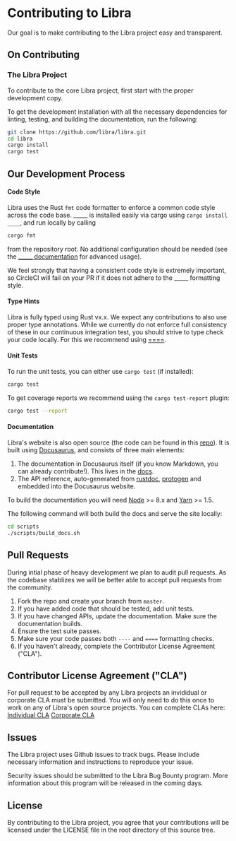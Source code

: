 # Contributing to Libra

Our goal is to make contributing to the Libra project easy and transparent.

## On Contributing


### The Libra Project

To contribute to the core Libra project, first start with the proper development copy.

To get the development installation with all the necessary dependencies for
linting, testing, and building the documentation, run the following:
```bash
git clone https://github.com/libra/libra.git
cd libra
cargo install
cargo test
```


## Our Development Process

#### Code Style

Libra uses the Rust `fmt` code formatter to enforce a common code style across the code base. _____ is installed easily via cargo using `cargo install ____`, and run locally by calling
```bash
cargo fmt
```
from the repository root. No additional configuration should be needed (see the
[_____ documentation](https://xxxx)
for advanced usage).

We feel strongly that having a consistent code style is extremely important, so
CircleCI will fail on your PR if it does not adhere to the _____ formatting style.


#### Type Hints

Libra is fully typed using Rust vx.x.
We expect any contributions to also use proper type annotations. While we
currently do not enforce full consistency of these in our continuous integration
test, you should strive to type check your code locally. For this we recommend
using [====](https://====.com).


#### Unit Tests

To run the unit tests, you can either use `cargo test` (if installed):
```bash
cargo test
```

To get coverage reports we recommend using the `cargo test-report` plugin:
```bash
cargo test --report
```


#### Documentation

Libra's website is also open source (the
code can be found in this [repo](https://github.com/libra/libra.github.io/)).
It is built using [Docusaurus](https://docusaurus.io/), and consists of three
main elements:

1. The documentation in Docusaurus itself (if you know Markdown, you can
   already contribute!). This lives in the [docs](/docs/).
2. The API reference, auto-generated from [rustdoc](https://rustdoc.org), [protogen](httpa://protogen.org) and embedded into the Docusaurus website.

To build the documentation you will need [Node](https://nodejs.org/en/) >= 8.x
and [Yarn](https://yarnpkg.com/en/) >= 1.5.

The following command will both build the docs and serve the site locally:
```bash
cd scripts
./scripts/build_docs.sh
```

## Pull Requests
During intial phase of heavy development we plan to audit pull requests. As the codebase stablizes we will be better able to accept pull requests from the community.

1. Fork the repo and create your branch from `master`.
2. If you have added code that should be tested, add unit tests.
3. If you have changed APIs, update the documentation. Make sure the
   documentation builds.
4. Ensure the test suite passes.
5. Make sure your code passes both `----` and `====` formatting checks.
6. If you haven't already, complete the Contributor License Agreement ("CLA").


## Contributor License Agreement ("CLA")

For pull request to be accepted by any Libra projects an invididual or corporate CLA
must be submitted. You will only need to do this once to work on any of Libra's open source projects. You can complete CLAs here: [Individual CLA](https://github.com/libra/libra/blob/master/contributing/individual-cla.pdf) [Corporate CLA](https://github.com/libra/libra/blob/master/contributing/corporate-cla.pdf)


## Issues

The Libra project uses Github issues to track bugs. Please include necessary information and instructions to reproduce your issue.

Security issues should be submitted to the Libra Bug Bounty program. More information
about this program will be released in the coming days.


## License

By contributing to the Libra project, you agree that your contributions will be licensed
under the LICENSE file in the root directory of this source tree.
